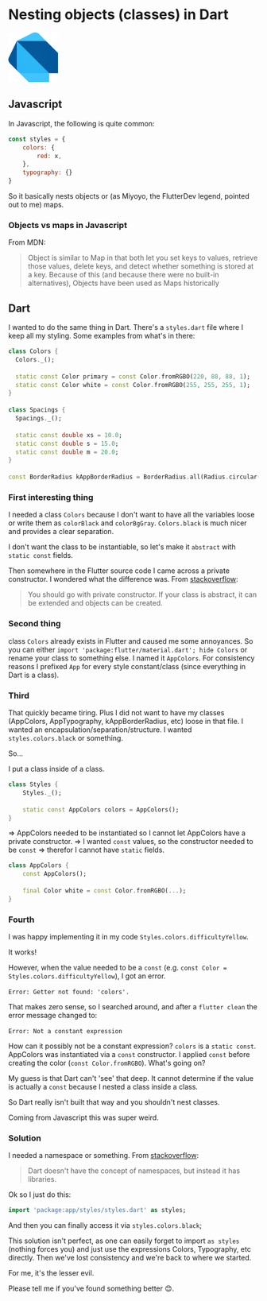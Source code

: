 # Nesting objects (classes) in Dart

![Dart logo](./images/dart.svg)

## Javascript

In Javascript, the following is quite common:

```Javascript
const styles = {
	colors: {
		red: x,
	},
	typography: {}
}
```

So it basically nests objects or (as Miyoyo, the FlutterDev legend, pointed out to me) maps.

### Objects vs maps in Javascript

From MDN:
> Object is similar to Map in that both let you set keys to values, retrieve those values, delete keys, and detect whether something is stored at a key. Because of this (and because there were no built-in alternatives), Objects have been used as Maps historically

## Dart

I wanted to do the same thing in Dart.
There's a `styles.dart` file where I keep all my styling. 
Some examples from what's in there:

```Dart
class Colors {
  Colors._();

  static const Color primary = const Color.fromRGBO(220, 88, 88, 1);
  static const Color white = const Color.fromRGBO(255, 255, 255, 1);
}

class Spacings {
  Spacings._();

  static const double xs = 10.0;
  static const double s = 15.0;
  static const double m = 20.0;
}

const BorderRadius kAppBorderRadius = BorderRadius.all(Radius.circular(5.0));
```

### First interesting thing

I needed a class `Colors` because I don't want to have all the variables loose or write them as `colorBlack` and `colorBgGray`.
`Colors.black` is much nicer and provides a clear separation.

I don't want the class to be instantiable, so let's make it `abstract` with `static const` fields.

Then somewhere in the Flutter source code I came across a private constructor.
I wondered what the difference was.
From [stackoverflow](https://stackoverflow.com/questions/20593278/abstract-class-vs-private-constructor):

>You should go with private constructor. If your class is abstract, it can be extended and objects can be created.

### Second thing

class `Colors` already exists in Flutter and caused me some annoyances.
So you can either `import 'package:flutter/material.dart'; hide Colors` or rename your class to something else. I named it `AppColors`. For consistency reasons I prefixed `App` for every style constant/class (since everything in Dart is a class).

### Third

That quickly became tiring. Plus I did not want to have my classes (AppColors, AppTypography, kAppBorderRadius, etc) loose in that file. I wanted an encapsulation/separation/structure.
I wanted `styles.colors.black` or something.

So...

I put a class inside of a class.

```Dart
class Styles {
	Styles._();

	static const AppColors colors = AppColors();
}
```

=> AppColors needed to be instantiated so I cannot let AppColors have a private constructor.
=> I wanted `const` values, so the constructor needed to be `const` => therefor I cannot have `static` fields.

```Dart
class AppColors {
	const AppColors();

	final Color white = const Color.fromRGBO(...);
}
```

### Fourth

I was happy implementing it in my code
`Styles.colors.difficultyYellow`.

It works!

However, when the value needed to be a `const` (e.g. `const Color = Styles.colors.difficultyYellow`), I got an error.

`Error: Getter not found: 'colors'.`

That makes zero sense, so I searched around, and after a `flutter clean` the error message changed to: 

`Error: Not a constant expression`

How can it possibly not be a constant expression? `colors` is a `static const`. AppColors was instantiated via a `const` constructor. I applied `const` before creating the color (`const Color.fromRGBO`). What's going on?

My guess is that Dart can't 'see' that deep. It cannot determine if the value is actually a `const` because I nested a class inside a class.

So Dart really isn't built that way and you shouldn't nest classes.

Coming from Javascript this was super weird.

### Solution

I needed a namespace or something.
From [stackoverflow](https://stackoverflow.com/questions/13876879/how-do-you-namespace-a-dart-class):
> Dart doesn't have the concept of namespaces, but instead it has libraries.

Ok so I just do this:
```Dart
import 'package:app/styles/styles.dart' as styles;
```

And then you can finally access it via `styles.colors.black`;

This solution isn't perfect, as one can easily forget to import `as styles` (nothing forces you) and just use the expressions Colors, Typography, etc directly. Then we've lost consistency and we're back to where we started.

For me, it's the lesser evil.

Please tell me if you've found something better 😊.





